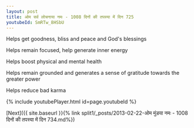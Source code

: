 ```yaml
---
layout: post
title: ओम सर्व लोचनाया नमः - 1008 दिनों की तपस्या में दिन 725
youtubeId: SmRTw_8HSbU
---
```

 
 
Helps get goodness, bliss and peace and God's blessings
 
Helps remain focused, help generate inner energy 
 
Helps boost physical and mental health 
 
Helps remain grounded and generates a sense of gratitude towards the greater power 
 
Helps reduce bad karma
 
 
 
 


{% include youtubePlayer.html id=page.youtubeId %}
 
[Next]({{ site.baseurl }}{% link  split1/_posts/2013-02-22-ओम मुंडया नमः - 1008 दिनों की तपस्या में दिन 734.md%})
 
